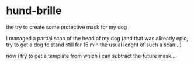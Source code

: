 # hund-brille

the try to create some protective mask for my dog

I managed a partial scan of the head of my dog (and that was allready epic, try to get a dog to stand still for 15 min the usual lenght of such a scan...)

  now i try to get a template from which i can subtract the future mask...

